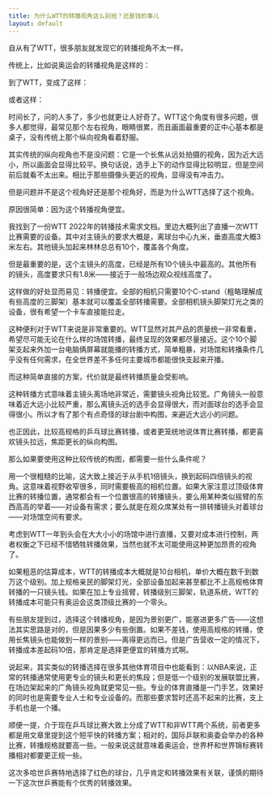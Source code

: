 ```yaml
---
title: 为什么WTT的转播视角这么别扭？还是钱的事儿
layout: default
---
```

自从有了WTT，很多朋友就发现它的转播视角不太一样。

传统上，比如说奥运会的转播视角是这样的：

到了WTT，变成了这样：

或者这样：

时间长了，问的人多了，多少也就更让人好奇了。WTT这个角度有很多问题，很多人都觉得，最常见那个左右视角，眼睛很累，而且画面最重要的正中心基本都是桌子，没有传统上那个纵向视角看着舒服。

其实传统的纵向视角也不是没问题：它是一个长焦从远处拍摄的视角，因为近大远小，所以画面会显得比较平。换句话说，选手上下的动作显得比较明显，但是空间前后就看不太出来。相比于那些摄像头更近的视角，显得没有冲击力。

但是问题并不是这个视角好还是那个视角好，而是为什么WTT选择了这个视角。

原因很简单：因为这个转播视角便宜。

我找到了一份WTT 2022年的转播技术需求文档。里边大概列出了直播一次WTT比赛需要的设备。其中对主镜头的要求大概是，离球台中心九米，垂直高度大概3米左右。其他镜头加起来林林总总有10个，覆盖各个角度。

但是最重要的是，这个主镜头的高度，已经是所有10个镜头中最高的。其他所有的镜头，高度要求只有1.8米——接近于一般场边观众视线高度了。

这样做的好处显而易见：转播便宜。全部的相机只需要10个C-stand（粗略理解成有些高度的三脚架）基本就可以覆盖全部转播需要。全部相机镜头脚架灯光之类的设备，很有希望一个卡车直接能拉走。

这种便利对于WTT来说是非常重要的。WTT显然对其产品的质量统一非常看重，希望尽可能无论在什么样的场馆转播，最终呈现的效果都尽量接近。这个10个脚架支起来外加一台电脑俩屏幕就能播的转播方式，简单粗暴，对场馆和转播条件几乎没有任何需求，在全世界差不多任何主要城市都能很快支起来开播。

而这种简单直接的方案，代价就是最终转播质量会受影响。

这种转播方式意味着主镜头离场地非常近，需要镜头视角比较宽。广角镜头一般意味着近大远小比较严重，那么离镜头近的选手会显得很大，而对面球台的选手会显得很小。所以才有了那个有点奇怪的球台剧中构图，来避近大远小的问题。

也正因此，比较高规格的乒乓球比赛转播，或者更笼统地说体育比赛转播，都更喜欢镜头拉远，焦距更长的纵向构图。

那么如果要使用这种比较传统的构图，都需要一些什么条件呢？

用一个很粗糙的比喻，这大致上接近于从手机1倍镜头，换到起码四倍镜头的视角。这意味着视野收窄很多，同时需要极高的相机位置。如果大家注意过顶级体育比赛的转播位置，通常都会有一个位置很高的转播镜头，要么用某种类似摇臂的东西高高的举着——对设备有需求；要么就是在观众席某处有一排转播镜头对着球台——对场馆空间有要求。

考虑到WTT一年到头会在大大小小的场馆中进行直播，又要对成本进行控制，两者权衡之下已经不惜牺牲转播效果，当然也就不太可能使用这种更加昂贵的视角了。

如果粗恶的估算成本，WTT的转播成本大概就是10台相机，单价大概在数千到数万这个级别。加上规格亲民的脚架灯光，全部设备加起来甚至都比不上高规格体育转播的一只镜头钱。如果在加上专业摇臂，转播级别三脚架，轨道系统，WTT的转播成本可能只有奥运会这类顶级比赛的一个零头。

有些朋友提到过，选择这个转播视角，是因为景别更广，能塞进更多广告——这想法其实思路是对的，但是因果多少有些倒置。如果不差钱，使用高规格的转播，使用长焦镜头也能做到一样的景别——离得更远而已。但是广告营收一定的情况下，转播成本差起码10倍，那肯定是选择更便宜的转播方式啊。

说起来，其实类似的转播选择在很多其他体育项目中也能看到：以NBA来说，正常的转播通常使用更专业的镜头和更长的焦段；但是低一个级别的发展联盟比赛，在场边架起来的广角镜头视角就更常见一些。专业的体育直播是一门手艺，效果好的同时也是需要专业人士和专业设备的。而那些要求暂时还高不起来的比赛，支上手机也是一个播。

顺便一提，介于现在乒乓球比赛大致上分成了WTT和非WTT两个系统，前者更多都是用文章里提到这个短平快的转播方案；相对的，国际乒联和奥委会举办的各种比赛，转播规格就要高一些。一般来说这就意味着奥运会，世界杯和世界锦标赛转播相对都要更正规一些。

这次多哈世乒赛特地选择了红色的球台，几乎肯定和转播效果有关联，谨慎的期待一下这次世乒赛能有个优秀的转播效果。